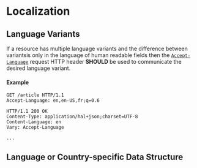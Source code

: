# Localization

## Language Variants
If a resource has multiple language variants and the difference between variantsis only in the language of human readable fields then the [`Accept-Language`](https://developer.mozilla.org/en-US/docs/Web/HTTP/Headers/Accept-Language) request HTTP header **SHOULD** be used to communicate the desired language variant.

#### Example

```
GET /article HTTP/1.1
Accept-Language: en,en-US,fr;q=0.6
```

```
HTTP/1.1 200 OK
Content-Type: application/hal+json;charset=UTF-8 
Content-Language: en
Vary: Accept-Language

...
```

## Language or Country-specific Data Structure